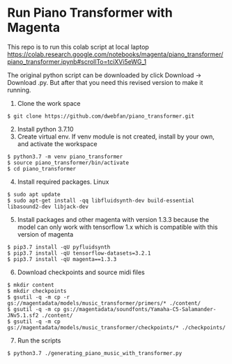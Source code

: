 # Run Piano Transformer with Magenta 
This repo is to run this colab script at local laptop https://colab.research.google.com/notebooks/magenta/piano_transformer/piano_transformer.ipynb#scrollTo=tciXVi5eWG_1

The original python script can be downloaded by click Download -> Download .py. But after that you need this revised version to make it running.

1. Clone the work space
```
$ git clone https://github.com/dwebfan/piano_transformer.git
```
2. Install python 3.7.10
3. Create virtual env. If venv module is not created, install by your own, and activate the workspace
```
$ python3.7 -m venv piano_transformer
$ source piano_transformer/bin/activate
$ cd piano_transformer
```
4. Install required packages. 
Linux
```
$ sudo apt update
$ sudo apt-get install -qq libfluidsynth-dev build-essential libasound2-dev libjack-dev
```
5. Install packages and other magenta with version 1.3.3 because the model can only work with tensorflow 1.x which is compatible with this version of magenta
```
$ pip3.7 install -qU pyfluidsynth
$ pip3.7 install -qU tensorflow-datasets=3.2.1
$ pip3.7 install -qU magenta==1.3.3
```
6. Download checkpoints and source midi files
```
$ mkdir content
$ mkdir checkpoints
$ gsutil -q -m cp -r gs://magentadata/models/music_transformer/primers/* ./content/
$ gsutil -q -m cp gs://magentadata/soundfonts/Yamaha-C5-Salamander-JNv5.1.sf2 ./content/
$ gsutil -q -m cp gs://magentadata/models/music_transformer/checkpoints/* ./checkpoints/
```
7. Run the scripts
```
$ python3.7 ./generating_piano_music_with_transformer.py
```
